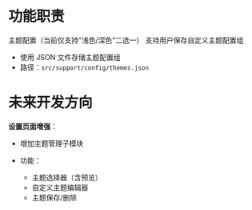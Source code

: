 # 功能职责
主题配置（当前仅支持"浅色/深色"二选一）
支持用户保存自定义主题配置组

- 使用 JSON 文件存储主题配置组
- 路径：`src/support/config/themes.json`


# 未来开发方向
__设置页面增强__：

- 增加主题管理子模块

- 功能：

  - 主题选择器（含预览）
  - 自定义主题编辑器
  - 主题保存/删除
